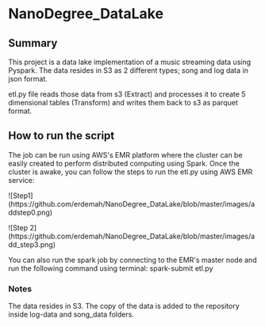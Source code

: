 # NanoDegree_DataLake
<h2> Summary </h2>
<p>This project is a data lake implementation of a music streaming data using Pyspark. The data resides in S3 as 2 different types; song and log data in json format.</p>
<p>etl.py file reads those data from s3 (Extract) and processes it to create 5 dimensional tables (Transform) and writes them back to s3 as parquet format.</p>

<h2> How to run the script </h2>
The job can be run using AWS's EMR platform where the cluster can be easily created to perform distributed computing using Spark.
Once the cluster is awake, you can follow the steps to run the etl.py using AWS EMR service:
<p>![Step1](https://github.com/erdemah/NanoDegree_DataLake/blob/master/images/addstep0.png)</p>
<p>![Step 2](https://github.com/erdemah/NanoDegree_DataLake/blob/master/images/add_step3.png)</p>

You can also run the spark job by connecting to the EMR's master node and run the following command using terminal:
spark-submit etl.py

<h3>Notes</h3>
The data resides in S3. The copy of the data is added to the repository inside log-data and song_data folders.
